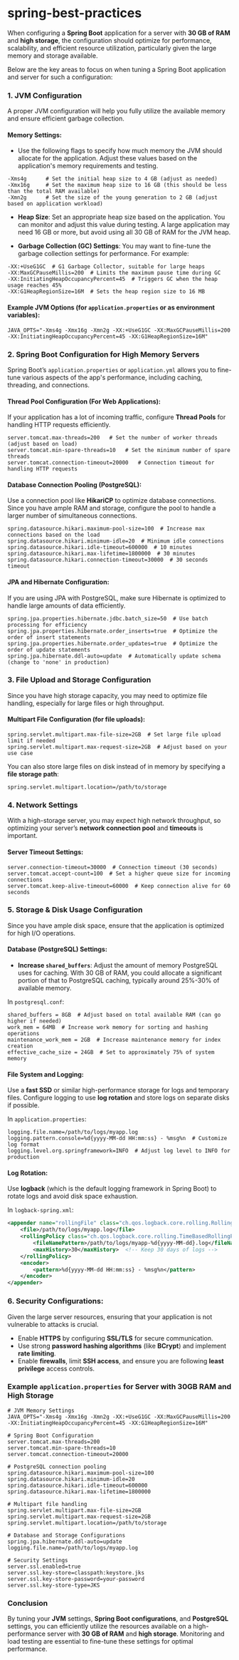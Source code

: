 # spring-best-practices
When configuring a **Spring Boot** application for a server with **30 GB of RAM** and **high storage**, the configuration should optimize for performance, scalability, and efficient resource utilization, particularly given the large memory and storage available.

Below are the key areas to focus on when tuning a Spring Boot application and server for such a configuration:

### 1. **JVM Configuration**
A proper JVM configuration will help you fully utilize the available memory and ensure efficient garbage collection.

#### **Memory Settings**:
- Use the following flags to specify how much memory the JVM should allocate for the application. Adjust these values based on the application's memory requirements and testing.

```properties
-Xms4g      # Set the initial heap size to 4 GB (adjust as needed)
-Xmx16g     # Set the maximum heap size to 16 GB (this should be less than the total RAM available)
-Xmn2g      # Set the size of the young generation to 2 GB (adjust based on application workload)
```

- **Heap Size**: Set an appropriate heap size based on the application. You can monitor and adjust this value during testing. A large application may need 16 GB or more, but avoid using all 30 GB of RAM for the JVM heap.

- **Garbage Collection (GC) Settings**: You may want to fine-tune the garbage collection settings for performance. For example:

```properties
-XX:+UseG1GC  # G1 Garbage Collector, suitable for large heaps
-XX:MaxGCPauseMillis=200  # Limits the maximum pause time during GC
-XX:InitiatingHeapOccupancyPercent=45  # Triggers GC when the heap usage reaches 45%
-XX:G1HeapRegionSize=16M  # Sets the heap region size to 16 MB
```

#### Example JVM Options (for `application.properties` or as environment variables):
```properties
JAVA_OPTS="-Xms4g -Xmx16g -Xmn2g -XX:+UseG1GC -XX:MaxGCPauseMillis=200 -XX:InitiatingHeapOccupancyPercent=45 -XX:G1HeapRegionSize=16M"
```

### 2. **Spring Boot Configuration for High Memory Servers**
Spring Boot’s `application.properties` or `application.yml` allows you to fine-tune various aspects of the app's performance, including caching, threading, and connections.

#### **Thread Pool Configuration (For Web Applications)**:
If your application has a lot of incoming traffic, configure **Thread Pools** for handling HTTP requests efficiently.

```properties
server.tomcat.max-threads=200   # Set the number of worker threads (adjust based on load)
server.tomcat.min-spare-threads=10   # Set the minimum number of spare threads
server.tomcat.connection-timeout=20000   # Connection timeout for handling HTTP requests
```

#### **Database Connection Pooling (PostgreSQL)**:
Use a connection pool like **HikariCP** to optimize database connections. Since you have ample RAM and storage, configure the pool to handle a larger number of simultaneous connections.

```properties
spring.datasource.hikari.maximum-pool-size=100  # Increase max connections based on the load
spring.datasource.hikari.minimum-idle=20  # Minimum idle connections
spring.datasource.hikari.idle-timeout=600000  # 10 minutes
spring.datasource.hikari.max-lifetime=1800000  # 30 minutes
spring.datasource.hikari.connection-timeout=30000  # 30 seconds timeout
```

#### **JPA and Hibernate Configuration**:
If you are using JPA with PostgreSQL, make sure Hibernate is optimized to handle large amounts of data efficiently.

```properties
spring.jpa.properties.hibernate.jdbc.batch_size=50  # Use batch processing for efficiency
spring.jpa.properties.hibernate.order_inserts=true  # Optimize the order of insert statements
spring.jpa.properties.hibernate.order_updates=true  # Optimize the order of update statements
spring.jpa.hibernate.ddl-auto=update  # Automatically update schema (change to 'none' in production)
```

### 3. **File Upload and Storage Configuration**
Since you have high storage capacity, you may need to optimize file handling, especially for large files or high throughput.

#### **Multipart File Configuration** (for file uploads):
```properties
spring.servlet.multipart.max-file-size=2GB  # Set large file upload limit if needed
spring.servlet.multipart.max-request-size=2GB  # Adjust based on your use case
```

You can also store large files on disk instead of in memory by specifying a **file storage path**:

```properties
spring.servlet.multipart.location=/path/to/storage
```

### 4. **Network Settings**
With a high-storage server, you may expect high network throughput, so optimizing your server’s **network connection pool** and **timeouts** is important.

#### **Server Timeout Settings**:
```properties
server.connection-timeout=30000  # Connection timeout (30 seconds)
server.tomcat.accept-count=100  # Set a higher queue size for incoming connections
server.tomcat.keep-alive-timeout=60000  # Keep connection alive for 60 seconds
```

### 5. **Storage & Disk Usage Configuration**
Since you have ample disk space, ensure that the application is optimized for high I/O operations.

#### **Database (PostgreSQL) Settings**:
- **Increase `shared_buffers`**: Adjust the amount of memory PostgreSQL uses for caching. With 30 GB of RAM, you could allocate a significant portion of that to PostgreSQL caching, typically around 25%-30% of available memory.

In `postgresql.conf`:
```properties
shared_buffers = 8GB  # Adjust based on total available RAM (can go higher if needed)
work_mem = 64MB  # Increase work memory for sorting and hashing operations
maintenance_work_mem = 2GB  # Increase maintenance memory for index creation
effective_cache_size = 24GB  # Set to approximately 75% of system memory
```

#### **File System and Logging**:
Use a **fast SSD** or similar high-performance storage for logs and temporary files. Configure logging to use **log rotation** and store logs on separate disks if possible.

In `application.properties`:
```properties
logging.file.name=/path/to/logs/myapp.log
logging.pattern.console=%d{yyyy-MM-dd HH:mm:ss} - %msg%n  # Customize log format
logging.level.org.springframework=INFO  # Adjust log level to INFO for production
```

#### **Log Rotation**:
Use **logback** (which is the default logging framework in Spring Boot) to rotate logs and avoid disk space exhaustion.

In `logback-spring.xml`:
```xml
<appender name="rollingFile" class="ch.qos.logback.core.rolling.RollingFileAppender">
    <file>/path/to/logs/myapp.log</file>
    <rollingPolicy class="ch.qos.logback.core.rolling.TimeBasedRollingPolicy">
        <fileNamePattern>/path/to/logs/myapp-%d{yyyy-MM-dd}.log</fileNamePattern>
        <maxHistory>30</maxHistory>  <!-- Keep 30 days of logs -->
    </rollingPolicy>
    <encoder>
        <pattern>%d{yyyy-MM-dd HH:mm:ss} - %msg%n</pattern>
    </encoder>
</appender>
```

### 6. **Security Configurations**:
Given the large server resources, ensuring that your application is not vulnerable to attacks is crucial.

- Enable **HTTPS** by configuring **SSL/TLS** for secure communication.
- Use strong **password hashing algorithms** (like **BCrypt**) and implement **rate limiting**.
- Enable **firewalls**, limit **SSH access**, and ensure you are following **least privilege** access controls.

### Example `application.properties` for Server with 30GB RAM and High Storage

```properties
# JVM Memory Settings
JAVA_OPTS="-Xms4g -Xmx16g -Xmn2g -XX:+UseG1GC -XX:MaxGCPauseMillis=200 -XX:InitiatingHeapOccupancyPercent=45 -XX:G1HeapRegionSize=16M"

# Spring Boot Configuration
server.tomcat.max-threads=200
server.tomcat.min-spare-threads=10
server.tomcat.connection-timeout=20000

# PostgreSQL connection pooling
spring.datasource.hikari.maximum-pool-size=100
spring.datasource.hikari.minimum-idle=20
spring.datasource.hikari.idle-timeout=600000
spring.datasource.hikari.max-lifetime=1800000

# Multipart file handling
spring.servlet.multipart.max-file-size=2GB
spring.servlet.multipart.max-request-size=2GB
spring.servlet.multipart.location=/path/to/storage

# Database and Storage Configurations
spring.jpa.hibernate.ddl-auto=update
logging.file.name=/path/to/logs/myapp.log

# Security Settings
server.ssl.enabled=true
server.ssl.key-store=classpath:keystore.jks
server.ssl.key-store-password=your-password
server.ssl.key-store-type=JKS
```

### Conclusion

By tuning your **JVM** settings, **Spring Boot configurations**, and **PostgreSQL** settings, you can efficiently utilize the resources available on a high-performance server with **30 GB of RAM** and **high storage**. Monitoring and load testing are essential to fine-tune these settings for optimal performance.
